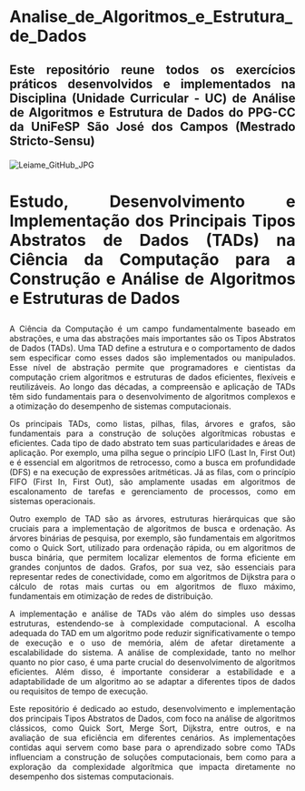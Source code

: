 # Analise_de_Algoritmos_e_Estrutura_de_Dados
## <p align="justify">Este repositório reune todos os exercícios práticos desenvolvidos e implementados na Disciplina (Unidade Curricular - UC) de Análise de Algoritmos e Estrutura de Dados do PPG-CC da UniFeSP São José dos Campos (Mestrado Stricto-Sensu)</p>

![Leiame_GitHub_JPG](https://github.com/user-attachments/assets/4eb0f501-fd1a-47bb-8c75-c614df23f9eb)

# <p align="justify">Estudo, Desenvolvimento e Implementação dos Principais Tipos Abstratos de Dados (TADs) na Ciência da Computação para a Construção e Análise de Algoritmos e Estruturas de Dados</p>

<p align="justify">A Ciência da Computação é um campo fundamentalmente baseado em abstrações, e uma das abstrações mais importantes são os Tipos Abstratos de Dados (TADs). Uma TAD define a estrutura e o comportamento de dados sem especificar como esses dados são implementados ou manipulados. Esse nível de abstração permite que programadores e cientistas da computação criem algoritmos e estruturas de dados eficientes, flexíveis e reutilizáveis. Ao longo das décadas, a compreensão e aplicação de TADs têm sido fundamentais para o desenvolvimento de algoritmos complexos e a otimização do desempenho de sistemas computacionais.</p>

<p align="justify">Os principais TADs, como listas, pilhas, filas, árvores e grafos, são fundamentais para a construção de soluções algorítmicas robustas e eficientes. Cada tipo de dado abstrato tem suas particularidades e áreas de aplicação. Por exemplo, uma pilha segue o princípio LIFO (Last In, First Out) e é essencial em algoritmos de retrocesso, como a busca em profundidade (DFS) e na execução de expressões aritméticas. Já as filas, com o princípio FIFO (First In, First Out), são amplamente usadas em algoritmos de escalonamento de tarefas e gerenciamento de processos, como em sistemas operacionais.</p>

<p align="justify">Outro exemplo de TAD são as árvores, estruturas hierárquicas que são cruciais para a implementação de algoritmos de busca e ordenação. As árvores binárias de pesquisa, por exemplo, são fundamentais em algoritmos como o Quick Sort, utilizado para ordenação rápida, ou em algoritmos de busca binária, que permitem localizar elementos de forma eficiente em grandes conjuntos de dados. Grafos, por sua vez, são essenciais para representar redes de conectividade, como em algoritmos de Dijkstra para o cálculo de rotas mais curtas ou em algoritmos de fluxo máximo, fundamentais em otimização de redes de distribuição.</p>

<p align="justify">A implementação e análise de TADs vão além do simples uso dessas estruturas, estendendo-se à complexidade computacional. A escolha adequada do TAD em um algoritmo pode reduzir significativamente o tempo de execução e o uso de memória, além de afetar diretamente a escalabilidade do sistema. A análise de complexidade, tanto no melhor quanto no pior caso, é uma parte crucial do desenvolvimento de algoritmos eficientes. Além disso, é importante considerar a estabilidade e a adaptabilidade de um algoritmo ao se adaptar a diferentes tipos de dados ou requisitos de tempo de execução.</p>

<p align="justify">Este repositório é dedicado ao estudo, desenvolvimento e implementação dos principais Tipos Abstratos de Dados, com foco na análise de algoritmos clássicos, como Quick Sort, Merge Sort, Dijkstra, entre outros, e na avaliação de sua eficiência em diferentes cenários. As implementações contidas aqui servem como base para o aprendizado sobre como TADs influenciam a construção de soluções computacionais, bem como para a exploração da complexidade algorítmica que impacta diretamente no desempenho dos sistemas computacionais.</p>

